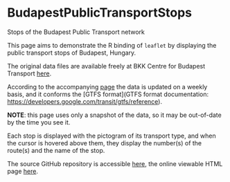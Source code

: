 # BudapestPublicTransportStops
Stops of the Budapest Public Transport network

This page aims to demonstrate the R binding of `leaflet` by displaying the public transport stops of Budapest, Hungary.

The original data files are available freely at BKK Centre for Budapest Transport [here](http://www.bkk.hu/gtfs/budapest_gtfs.zip).

According to the accompanying [page](http://www.bkk.hu/tomegkozlekedes/fejlesztoknek) the data is updated on a weekly basis,
and it conforms the [GTFS format](GTFS format documentation: https://developers.google.com/transit/gtfs/reference).

**NOTE**: this page uses only a snapshot of the data, so it may be out-of-date by the time you see it.

Each stop is displayed with the pictogram of its transport type, and when the cursor is hovered above them,
they display the number(s) of the route(s) and the name of the stop.

The source GitHub repository is accessible [here](https://github.com/gsimon75-datascience/BudapestPublicTransportStops),
the online viewable HTML page [here](https://gsimon75-datascience.github.io/BudapestPublicTransportStops).
